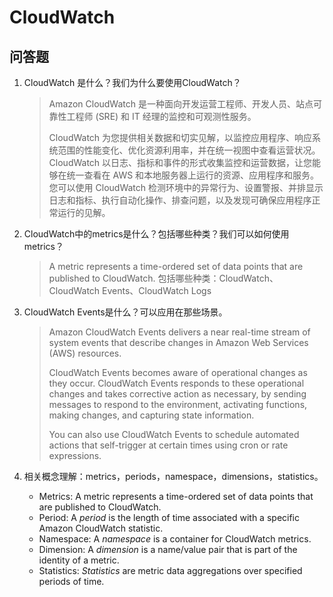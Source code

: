 # CloudWatch

## 问答题

1. CloudWatch 是什么？我们为什么要使用CloudWatch？

   > Amazon CloudWatch 是一种面向开发运营工程师、开发人员、站点可靠性工程师 (SRE) 和 IT 经理的监控和可观测性服务。
   >
   > CloudWatch 为您提供相关数据和切实见解，以监控应用程序、响应系统范围的性能变化、优化资源利用率，并在统一视图中查看运营状况。CloudWatch 以日志、指标和事件的形式收集监控和运营数据，让您能够在统一查看在 AWS 和本地服务器上运行的资源、应用程序和服务。您可以使用 CloudWatch 检测环境中的异常行为、设置警报、并排显示日志和指标、执行自动化操作、排查问题，以及发现可确保应用程序正常运行的见解。

2. CloudWatch中的metrics是什么？包括哪些种类？我们可以如何使用metrics？

   > A metric represents a time-ordered set of data points that are published to CloudWatch. 
   包括哪些种类：CloudWatch、CloudWatch Events、CloudWatch Logs

3. CloudWatch Events是什么？可以应用在那些场景。

   > Amazon CloudWatch Events delivers a near real-time stream of system events that describe changes in Amazon Web Services (AWS) resources. 
   >
   > CloudWatch Events becomes aware of operational changes as they occur. CloudWatch Events responds to these operational changes and takes corrective action as necessary, by sending messages to respond to the environment, activating functions, making changes, and capturing state information.
   >
   > You can also use CloudWatch Events to schedule automated actions that self-trigger at certain times using cron or rate expressions.

4. 相关概念理解：metrics，periods，namespace，dimensions，statistics。

   - Metrics: A metric represents a time-ordered set of data points that are published to CloudWatch. 
   - Period: A *period* is the length of time associated with a specific Amazon CloudWatch statistic. 
   - Namespace: A *namespace* is a container for CloudWatch metrics. 
   - Dimension: A *dimension* is a name/value pair that is part of the identity of a metric.
   - Statistics: *Statistics* are metric data aggregations over specified periods of time. 

   